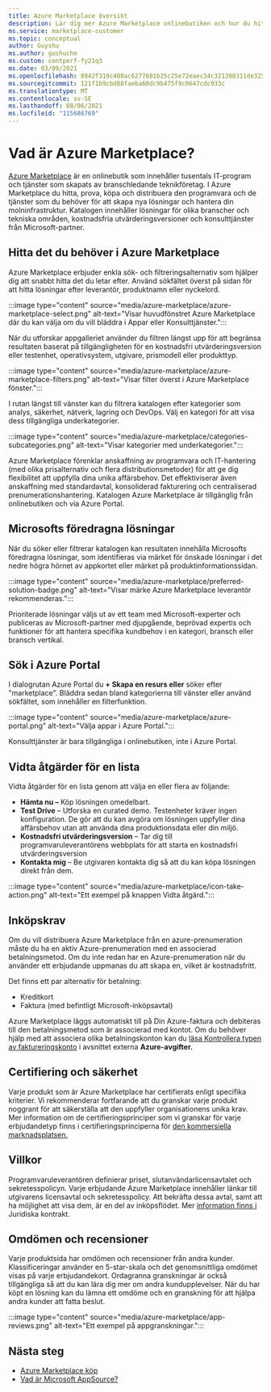```yaml
---
title: Azure Marketplace översikt
description: Lär dig mer Azure Marketplace onlinebutiken och hur du hittar och provar programvara och lösningar.
ms.service: marketplace-customer
ms.topic: conceptual
author: Guyshu
ms.author: gushuchm
ms.custom: contperf-fy21q3
ms.date: 03/09/2021
ms.openlocfilehash: 8942f319c408ac6277601b25c25e72eaec34c321308311de3259527c3a170a51
ms.sourcegitcommit: 121f1b9cbd88faeba60dc9b475f9c0647cdc933c
ms.translationtype: MT
ms.contentlocale: sv-SE
ms.lasthandoff: 08/06/2021
ms.locfileid: "115686769"
---
```

# <a name="what-is-azure-marketplace"></a>Vad är Azure Marketplace?

[Azure Marketplace](https://azuremarketplace.microsoft.com/marketplace/apps/category/security) är en onlinebutik som innehåller tusentals IT-program och tjänster som skapats av branschledande teknikföretag. I Azure Marketplace du hitta, prova, köpa och distribuera den programvara och de tjänster som du behöver för att skapa nya lösningar och hantera din molninfrastruktur. Katalogen innehåller lösningar för olika branscher och tekniska områden, kostnadsfria utvärderingsversioner och konsulttjänster från Microsoft-partner.

## <a name="find-what-you-need-in-azure-marketplace"></a>Hitta det du behöver i Azure Marketplace

Azure Marketplace erbjuder enkla sök- och filtreringsalternativ som hjälper dig att snabbt hitta det du letar efter. Använd sökfältet överst på sidan för att hitta lösningar efter leverantör, produktnamn eller nyckelord.

:::image type="content" source="media/azure-marketplace/azure-marketplace-select.png" alt-text="Visar huvudfönstret Azure Marketplace där du kan välja om du vill bläddra i Appar eller Konsulttjänster.":::

När du utforskar appgalleriet använder du filtren längst upp för att begränsa resultaten baserat på tillgängligheten för en kostnadsfri utvärderingsversion eller testenhet, operativsystem, utgivare, prismodell eller produkttyp.

:::image type="content" source="media/azure-marketplace/azure-marketplace-filters.png" alt-text="Visar filter överst i Azure Marketplace fönster.":::

I rutan längst till vänster kan du filtrera katalogen efter kategorier som analys, säkerhet, nätverk, lagring och DevOps. Välj en kategori för att visa dess tillgängliga underkategorier.

:::image type="content" source="media/azure-marketplace/categories-subcategories.png" alt-text="Visar kategorier med underkategorier.":::

Azure Marketplace förenklar anskaffning av programvara och IT-hantering (med olika prisalternativ och flera distributionsmetoder) för att ge dig flexibilitet att uppfylla dina unika affärsbehov. Det effektiviserar även anskaffning med standardavtal, konsoliderad fakturering och centraliserad prenumerationshantering. Katalogen Azure Marketplace är tillgänglig från onlinebutiken och via Azure Portal.

## <a name="microsoft-preferred-solutions"></a>Microsofts föredragna lösningar

När du söker eller filtrerar katalogen kan resultaten innehålla Microsofts föredragna lösningar, som identifieras via märket för önskade lösningar i det nedre högra hörnet av appkortet eller märket på produktinformationssidan.

:::image type="content" source="media/azure-marketplace/preferred-solution-badge.png" alt-text="Visar märke Azure Marketplace leverantör rekommenderas.":::

Prioriterade lösningar väljs ut av ett team med Microsoft-experter och publiceras av Microsoft-partner med djupgående, beprövad expertis och funktioner för att hantera specifika kundbehov i en kategori, bransch eller bransch vertikal.

## <a name="search-in-the-azure-portal"></a>Sök i Azure Portal

I dialogrutan Azure Portal du **+ Skapa en resurs eller** söker efter "marketplace". Bläddra sedan bland kategorierna till vänster eller använd sökfältet, som innehåller en filterfunktion.

:::image type="content" source="media/azure-marketplace/azure-portal.png" alt-text="Välja appar i Azure Portal.":::

Konsulttjänster är bara tillgängliga i onlinebutiken, inte i Azure Portal.

## <a name="take-action-on-a-listing"></a>Vidta åtgärder för en lista

Vidta åtgärder för en lista genom att välja en eller flera av följande:

- **Hämta nu –** Köp lösningen omedelbart.
- **Test Drive** – Utforska en curated demo. Testenheter kräver ingen konfiguration. De gör att du kan avgöra om lösningen uppfyller dina affärsbehov utan att använda dina produktionsdata eller din miljö.
- **Kostnadsfri utvärderingsversion** – Tar dig till programvaruleverantörens webbplats för att starta en kostnadsfri utvärderingsversion
- **Kontakta mig** – Be utgivaren kontakta dig så att du kan köpa lösningen direkt från dem.

:::image type="content" source="media/azure-marketplace/icon-take-action.png" alt-text="Ett exempel på knappen Vidta åtgärd.":::

## <a name="purchasing-requirements"></a>Inköpskrav

Om du vill distribuera Azure Marketplace från en azure-prenumeration måste du ha en aktiv Azure-prenumeration med en associerad betalningsmetod. Om du inte redan har en Azure-prenumeration när du använder ett erbjudande uppmanas du att skapa en, vilket är kostnadsfritt.

Det finns ett par alternativ för betalning:  

- Kreditkort
- Faktura (med befintligt Microsoft-inköpsavtal)

Azure Marketplace läggs automatiskt till på Din Azure-faktura och debiteras till den betalningsmetod som är associerad med kontot. Om du behöver hjälp med att associera olika betalningskonton kan du [läsa Kontrollera typen av faktureringskonto](/azure/cost-management-billing/understand/understand-azure-marketplace-charges#check-billing-account-type) i avsnittet externa **Azure-avgifter.**

## <a name="certification-and-security"></a>Certifiering och säkerhet

Varje produkt som är Azure Marketplace har certifierats enligt specifika kriterier. Vi rekommenderar fortfarande att du granskar varje produkt noggrant för att säkerställa att den uppfyller organisationens unika krav. Mer information om de certifieringsprinciper som vi granskar för varje erbjudandetyp finns i certifieringsprinciperna för [den kommersiella marknadsplatsen.](/legal/marketplace/certification-policies)

## <a name="terms-and-conditions"></a>Villkor

Programvaruleverantören definierar priset, slutanvändarlicensavtalet och sekretesspolicyn. Varje erbjudande Azure Marketplace innehåller länkar till utgivarens licensavtal och sekretesspolicy. Att bekräfta dessa avtal, samt att ha möjlighet att visa dem, är en del av inköpsflödet. Mer [information finns i](legal-contracts.md) Juridiska kontrakt.

## <a name="ratings-and-reviews"></a>Omdömen och recensioner

Varje produktsida har omdömen och recensioner från andra kunder. Klassificeringar använder en 5-star-skala och det genomsnittliga omdömet visas på varje erbjudandekort. Ordagranna granskningar är också tillgängliga så att du kan lära dig mer om andra kundupplevelser. När du har köpt en lösning kan du lämna ett omdöme och en granskning för att hjälpa andra kunder att fatta beslut.

:::image type="content" source="media/azure-marketplace/app-reviews.png" alt-text="Ett exempel på appgranskningar.":::

## <a name="next-steps"></a>Nästa steg

- [Azure Marketplace köp](azure-purchasing-invoicing.md)
- [Vad är Microsoft AppSource?](appsource-overview.md)
